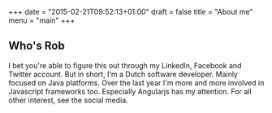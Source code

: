 +++
date = "2015-02-21T09:52:13+01:00"
draft = false
title = "About me"
menu = "main"
+++

## Who's Rob
I bet you're able to figure this out through my LinkedIn, Facebook and Twitter account. But in short, I'm a Dutch software developer. Mainly focused on Java platforms. Over the last year I'm more and more involved in Javascript frameworks too. Especially Angularjs has my attention. For all other interest, see the social media.

